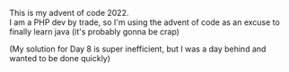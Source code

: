 This is my advent of code 2022.  
I am a PHP dev by trade, so I'm using the advent of code as an excuse to finally learn java (it's probably gonna be crap)

(My solution for Day 8 is super inefficient, but I was a day behind and wanted to be done quickly) 